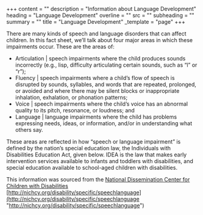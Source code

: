 +++
content = ""
description = "Information about Language Development"
heading = "Language Development"
overline = ""
src = ""
subheading = ""
summary = ""
title = "Language Development"
_template = "page"
+++

There are many kinds of speech and language disorders that can affect children. In this fact sheet, we’ll talk about four major areas in which these impairments occur. These are the areas of:

* Articulation | speech impairments where the child produces sounds incorrectly (e.g., lisp, difficulty articulating certain sounds, such as “l” or “r”);
* Fluency | speech impairments where a child’s flow of speech is disrupted by sounds, syllables, and words that are repeated, prolonged, or avoided and where there may be silent blocks or inappropriate inhalation, exhalation, or phonation patterns;
* Voice | speech impairments where the child’s voice has an abnormal quality to its pitch, resonance, or loudness; and
* Language | language impairments where the child has problems expressing needs, ideas, or information, and/or in understanding what others say.

These areas are reflected in how “speech or language impairment” is defined by the nation’s special education law, the Individuals with Disabilities Education Act, given below. IDEA is the law that makes early intervention services available to infants and toddlers with disabilities, and special education available to school-aged children with disabilities.

This information was sourced from the [National Dissemination Center for Children with Disabilities ](http://nichcy.org/disability/specific/speechlanguage)[http://nichcy.org/disability/specific/speechlanguage](http://nichcy.org/disability/specific/speechlanguage "http://nichcy.org/disability/specific/speechlanguage")

